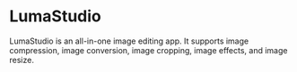 # LumaStudio

LumaStudio is an all-in-one image editing app. It supports image compression, image conversion, image cropping, image effects, and image resize.